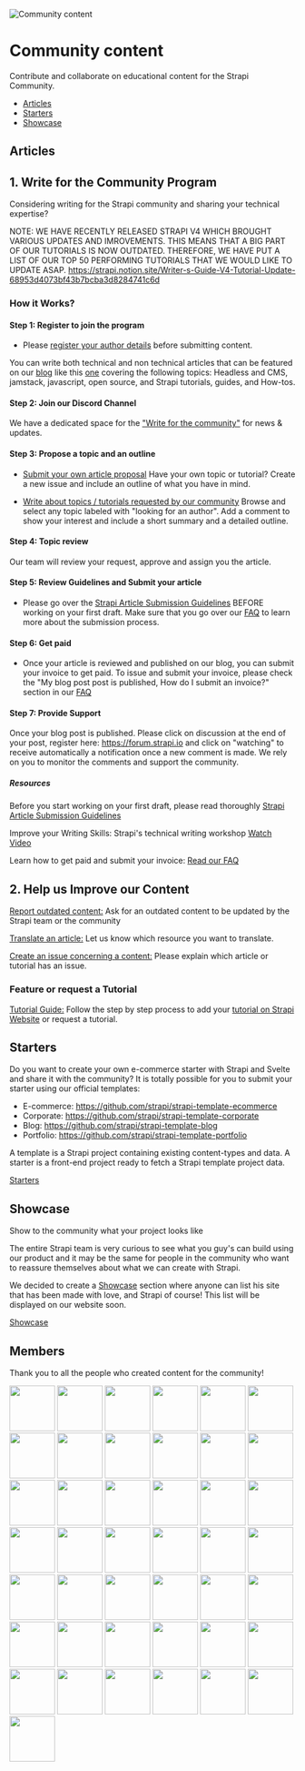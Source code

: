 ![Community content](/assets/banner-community-content.png)

# Community content

Contribute and collaborate on educational content for the Strapi Community.

  - [Articles](#Articles)
  - [Starters](#Starters)
  - [Showcase](#Showcase)

## Articles

## 1. Write for the Community Program

Considering writing for the Strapi community and sharing your technical expertise? 


NOTE: WE HAVE RECENTLY RELEASED STRAPI V4 WHICH BROUGHT VARIOUS UPDATES AND IMROVEMENTS. THIS MEANS THAT A BIG PART OF OUR TUTORIALS IS NOW OUTDATED. THEREFORE, WE HAVE PUT A LIST OF OUR TOP 50 PERFORMING TUTORIALS THAT WE WOULD LIKE TO UPDATE ASAP.
https://strapi.notion.site/Writer-s-Guide-V4-Tutorial-Update-68953d4073bf43b7bcba3d8284741c6d

### How it Works?

#### Step 1: Register to join the program

  - Please [register your author details](https://strapi.io/write-for-the-community#contact) before submitting content.

You can write both technical and non technical articles that can be featured on our [blog](https://strapi.io/blog) like this [one](https://strapi.io/blog/how-to-build-a-strapi-custom-plugin) covering the following topics: Headless and CMS, jamstack, javascript, open source, and Strapi tutorials, guides, and How-tos.

#### Step 2: Join our Discord Channel

We have a dedicated space for the ["Write for the community"](https://discord-wfc.strapi.io) for news & updates.

#### Step 3: Propose a topic and an outline

  - [Submit your own article proposal](https://github.com/strapi/community-content/issues/new?labels=In+progress&template=submit-a-resource.md&title=%5BSUBMIT%5D) Have your own topic or tutorial? Create a new issue and include an outline of what you have in mind. 
  
  - [Write about topics / tutorials requested by our community](https://github.com/strapi/community-content/issues?q=is%3Aissue+is%3Aopen+label%3A%22Looking+for+author%22) Browse and select any topic labeled with "looking for an author". Add a comment to show your interest and include a short summary and a detailed outline. 

#### Step 4: Topic review

Our team will review your request, approve and assign you the article.


#### Step 5: Review Guidelines and Submit your article
  - Please go over the [Strapi Article Submission Guidelines](https://github.com/strapi/community-content/blob/master/tutorials/GUIDELINES.md) BEFORE working on your first draft. Make sure that you go over our [FAQ](https://strapi.io/write-for-the-community) to learn more about the submission process.
 

#### Step 6: Get paid

  - Once your article is reviewed and published on our blog, you can submit your invoice to get paid. To issue and submit your invoice, please check the "My blog post post is published, How do I submit an invoice?" section in our [FAQ](https://strapi.io/write-for-the-community)

#### Step 7: Provide Support

 Once your blog post is published. Please click on discussion at the end of your post, register here: https://forum.strapi.io and click on "watching" to receive automatically a notification once a new comment is made. We rely on you to monitor the comments and support the community.


#####  Resources
Before you start working on your first draft, please read thoroughly [Strapi Article Submission Guidelines](https://github.com/strapi/community-content/blob/master/tutorials/GUIDELINES.md)

Improve your Writing Skills: Strapi's technical writing workshop [Watch Video](https://drive.google.com/file/d/1uN5c-PY2pdOH1TidZLYiiP9HmgFD9OHU/view) 

Learn how to get paid and submit your invoice: [Read our FAQ](https://strapi.io/write-for-the-community)

## 2. Help us Improve our Content

[Report outdated content:](https://github.com/strapi/community-content/issues/new?assignees=&labels=Looking+for+author%2C+Outdated+content&template=request-update-on-outdated-content.md&title=%5BUPDATE+OUTDATED+CONTENT%5D) Ask for an outdated content to be updated by the Strapi team or the community

[Translate an article:](https://github.com/strapi/community-content/issues/new?assignees=&labels=In+progress&template=translate-a-resource.md&title=%5BTRANSLATE%5D) Let us know which resource you want to translate.

[Create an issue concerning a content:](https://github.com/strapi/community-content/issues/new?assignees=Mcastres&labels=&template=issue.md&title=%5BISSUE%5D)  Please explain which article or tutorial has an issue.

### Feature or request a Tutorial

[Tutorial Guide:](https://github.com/strapi/community-content/tree/master/tutorials) Follow the step by step process to add your [tutorial on Strapi Website](https://strapi.io/tutorials) or request a tutorial.


## Starters

Do you want to create your own e-commerce starter with Strapi and Svelte and share it with the community?
It is totally possible for you to submit your starter using our official templates:

   - E-commerce: https://github.com/strapi/strapi-template-ecommerce
   - Corporate: https://github.com/strapi/strapi-template-corporate
   - Blog: https://github.com/strapi/strapi-template-blog
   - Portfolio: https://github.com/strapi/strapi-template-portfolio

A template is a Strapi project containing existing content-types and data.
A starter is a front-end project ready to fetch a Strapi template project data.

[Starters](https://github.com/strapi/community-content/tree/master/starters)


## Showcase

Show to the community what your project looks like

The entire Strapi team is very curious to see what you guy's can build using our product and it may be the same for people in the community who want to reassure themselves about what we can create with Strapi.

We decided to create a [Showcase](https://github.com/strapi/community-content/tree/master/showcase) section where anyone can list his site that has been made with love, and Strapi of course! This list will be displayed on our website soon.


[Showcase](https://github.com/strapi/community-content/tree/master/showcase)

## Members

Thank you to all the people who created content for the community!

<p float="left">
  <img src="https://github.com/iam4x.png" width="80" height="80" />
  <img src="https://github.com/ryanbelke.png" width="80" height="80" />
  <img src="https://github.com/bahdcoder.png" width="80" height="80" />
  <img src="https://github.com/john-smilga.png" width="80" height="80" />
  <img src="https://github.com/pappinvijak.png" width="80" height="80" />
  <img src="https://github.com/jlengstorf.png" width="80" height="80" />
  <img src="https://github.com/rpragana.png" width="80" height="80" />
  <img src="https://github.com/pgmichael.png" width="80" height="80" />
  <img src="https://github.com/shahinrostami.png" width="80" height="80" />
  <img src="https://github.com/tamirandtom.png" width="80" height="80" />
  <img src="https://github.com/femithz.png" width="80" height="80" />
  <img src="https://github.com/reedbarger.png" width="80" height="80" />
  <img src="https://github.com/davidkartuzinski.png" width="80" height="80" />
  <img src="https://github.com/pierreburgy.png" width="80" height="80" />
  <img src="https://github.com/mcastres.png" width="80" height="80" />
  <img src="https://github.com/fabio-nettis.png" width="80" height="80" />
  <img src="https://github.com/pouyamiralayi.png" width="80" height="80" />
  <img src="https://github.com/ivandoric.png" width="80" height="80" />
  <img src="https://github.com/GalloDaSballo.png" width="80" height="80" />
  <img src="https://github.com/Nauman440.png" width="80" height="80" />
  <img src="https://github.com/rajdip34.png" width="80" height="80" />
  <img src="https://github.com/derrickmehaffy.png" width="80" height="80" />
  <img src="https://github.com/soupette.png" width="80" height="80" />
  <img src="https://github.com/enBonnet.png" width="80" height="80" />
  <img src="https://github.com/juanpablogdl.png" width="80" height="80" />
  <img src="https://github.com/ghoshnirmalya.png" width="80" height="80" />
  <img src="https://scotch-res.cloudinary.com/image/upload/dpr_1,w_250,h_250,q_auto:good,f_auto,c_fill,g_face/media/1/w7Vhk81SyClJPlDQPMLh_17795826_10154678250924582_8102840950354615336_n.jpg" width="80" height="80" />
  <img src="https://github.com/malgamves.png" width="80" height="80" />
  <img src="https://github.com/tpiros.png" width="80" height="80" />
  <img src="https://github.com/victorkane.png" width="80" height="80" />
  <img src="https://github.com/xAgustin93.png" width="80" height="80" />
  <img src="https://github.com/drewtownchi.png" width="80" height="80" />
  <img src="https://github.com/kwinyyyc.png" width="80" height="80" />
  <img src="https://github.com/stefanSheva.png" width="80" height="80" />
  <img src="https://github.com/adriatic.png" width="80" height="80" />
  <img src="https://github.com/daryllukas.png" width="80" height="80" />
  <img src="https://github.com/willianjusten.png" width="80" height="80" />
  <img src="https://github.com/hemanshum.png" width="80" height="80" />
  <img src="https://github.com/yinjisheng311.png" width="80" height="80" />
  <img src="https://github.com/ramigs.png" width="80" height="80" />
  <img src="https://github.com/kilinkis.png" width="80" height="80" />
  <img src="https://github.com/tarekbozo.png" width="80" height="80" />
  <img src="https://github.com/bastianhilton.png" width="80" height="80" />
</p>
